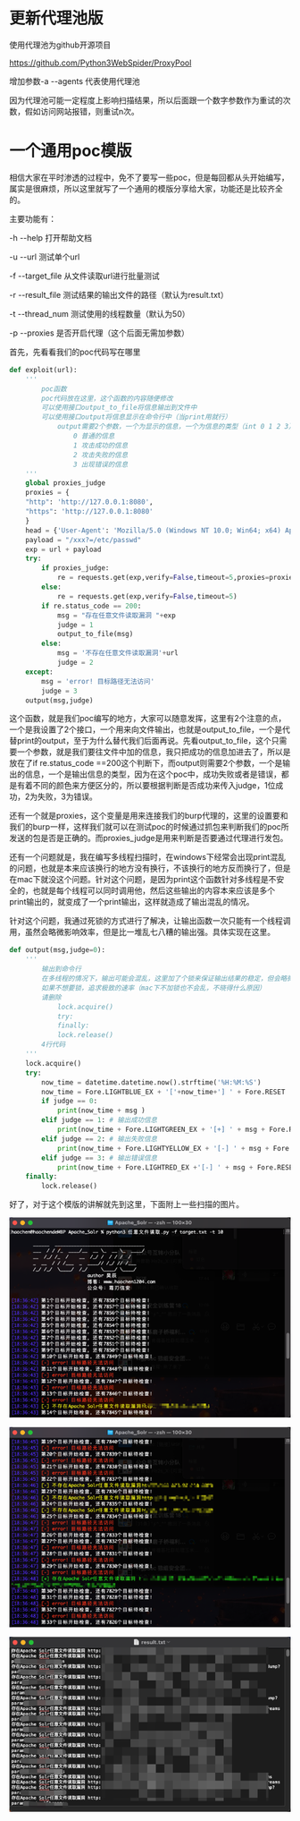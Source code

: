 # 更新代理池版

使用代理池为github开源项目

https://github.com/Python3WebSpider/ProxyPool

增加参数-a --agents 代表使用代理池

因为代理池可能一定程度上影响扫描结果，所以后面跟一个数字参数作为重试的次数，假如访问网站报错，则重试n次。

# 一个通用poc模版

相信大家在平时渗透的过程中，免不了要写一些poc，但是每回都从头开始编写，属实是很麻烦，所以这里就写了一个通用的模版分享给大家，功能还是比较齐全的。

主要功能有：

-h --help  打开帮助文档

-u --url 	测试单个url

-f --target_file 	从文件读取url进行批量测试

-r --result_file	 测试结果的输出文件的路径（默认为result.txt）

-t --thread_num	测试使用的线程数量（默认为50）

-p --proxies		是否开启代理（这个后面无需加参数）

首先，先看看我们的poc代码写在哪里

```python
def exploit(url):
    '''
        poc函数
        poc代码放在这里，这个函数的内容随便修改
        可以使用接口output_to_file将信息输出到文件中
        可以使用接口output将信息显示在命令行中（当print用就行）
            output需要2个参数，一个为显示的信息，一个为信息的类型（int 0 1 2 3）
                0 普通的信息
                1 攻击成功的信息
                2 攻击失败的信息
                3 出现错误的信息
    '''
    global proxies_judge
    proxies = {
    "http": 'http://127.0.0.1:8080',
    "https": 'http://127.0.0.1:8080'
    }
    head = {'User-Agent': 'Mozilla/5.0 (Windows NT 10.0; Win64; x64) AppleWebKit/537.36 (KHTML, like Gecko) Chrome/95.0.4638.69 Safari/537.36'}
    payload = "/xxx?=/etc/passwd"
    exp = url + payload
    try:
        if proxies_judge:
            re = requests.get(exp,verify=False,timeout=5,proxies=proxies)
        else:
            re = requests.get(exp,verify=False,timeout=5)
        if re.status_code == 200:
            msg = "存在任意文件读取漏洞 "+exp
            judge = 1
            output_to_file(msg)
        else:
            msg = '不存在任意文件读取漏洞'+url
            judge = 2
    except:
        msg = 'error! 目标路径无法访问'
        judge = 3
    output(msg,judge)
```

这个函数，就是我们poc编写的地方，大家可以随意发挥，这里有2个注意的点，一个是我设置了2个接口，一个用来向文件输出，也就是output_to_file，一个是代替print的output，至于为什么替代我们后面再说。先看output_to_file，这个只需要一个参数，就是我们要往文件中加的信息，我只把成功的信息加进去了，所以是放在了if re.status_code ==200这个判断下，而output则需要2个参数，一个是输出的信息，一个是输出信息的类型，因为在这个poc中，成功失败或者是错误，都是有着不同的颜色来方便区分的，所以要根据判断是否成功来传入judge，1位成功，2为失败，3为错误。

还有一个就是proxies，这个变量是用来连接我们的burp代理的，这里的设置要和我们的burp一样，这样我们就可以在测试poc的时候通过抓包来判断我们的poc所发送的包是否是正确的。而proxies_judge是用来判断是否要通过代理进行发包。

还有一个问题就是，我在编写多线程扫描时，在windows下经常会出现print混乱的问题，也就是本来应该换行的地方没有换行，不该换行的地方反而换行了，但是在mac下就没这个问题。针对这个问题，是因为print这个函数针对多线程是不安全的，也就是每个线程可以同时调用他，然后这些输出的内容本来应该是多个print输出的，就变成了一个print输出，这样就造成了输出混乱的情况。

针对这个问题，我通过死锁的方式进行了解决，让输出函数一次只能有一个线程调用，虽然会略微影响效率，但是比一堆乱七八糟的输出强。具体实现在这里。

```python
def output(msg,judge=0):
    '''
        输出到命令行
        在多线程的情况下，输出可能会混乱，这里加了个锁来保证输出结果的稳定，但会略微影响扫描效率
        如果不想要锁，追求极致的速率（mac下不加锁也不会乱，不晓得什么原因）
        请删除
            lock.acquire()
            try:
            finally:
            lock.release()
        4行代码
    '''
    lock.acquire()
    try:
        now_time = datetime.datetime.now().strftime('%H:%M:%S')
        now_time = Fore.LIGHTBLUE_EX + '['+now_time+'] ' + Fore.RESET 
        if judge == 0:
            print(now_time + msg )
        elif judge == 1: # 输出成功信息
            print(now_time + Fore.LIGHTGREEN_EX + '[+] ' + msg + Fore.RESET)
        elif judge == 2: # 输出失败信息
            print(now_time + Fore.LIGHTYELLOW_EX + '[-] ' + msg + Fore.RESET)
        elif judge == 3: # 输出错误信息
            print(now_time + Fore.LIGHTRED_EX +'[-] ' + msg + Fore.RESET)
    finally:
        lock.release()
```

好了，对于这个模版的讲解就先到这里，下面附上一些扫描的图片。

![Snipaste_2021-12-05_18-37-07](一个通用的poc模版/Snipaste_2021-12-05_18-37-07.png)

![Snipaste_2021-12-05_18-37-30](一个通用的poc模版/Snipaste_2021-12-05_18-37-30.png)

![Snipaste_2021-12-05_18-38-37](一个通用的poc模版/Snipaste_2021-12-05_18-38-37.png)


